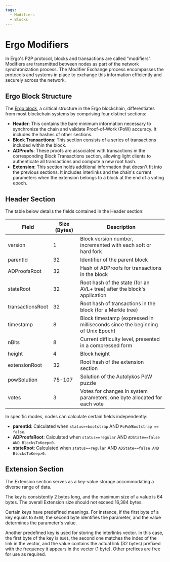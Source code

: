 ```yaml
---
tags:
  - Modifiers
  - Blocks
---
```

# Ergo Modifiers

In Ergo's P2P protocol, blocks and transactions are called "modifiers". Modifiers are transmitted between nodes as part of the network synchronization process. The Modifier Exchange process encompasses the protocols and systems in place to exchange this information efficiently and securely across the network.


## Ergo Block Structure

The [Ergo block](block.md), a critical structure in the Ergo blockchain, differentiates from most blockchain systems by comprising four distinct sections:

* **Header**: This contains the bare minimum information necessary to synchronize the chain and validate Proof-of-Work (PoW) accuracy. It includes the hashes of other sections.
* **Block Transactions**: This section consists of a series of transactions included within the block.
* **ADProofs**: These proofs are associated with transactions in the corresponding Block Transactions section, allowing light clients to authenticate all transactions and compute a new root hash.
* **Extension**: This section holds additional information that doesn't fit into the previous sections. It includes interlinks and the chain's current parameters when the extension belongs to a block at the end of a voting epoch.

## Header Section

The table below details the fields contained in the Header section:

| Field              | Size (Bytes) | Description                                                                                           |
|--------------------|--------------|-------------------------------------------------------------------------------------------------------|
| version            | 1            | Block version number, incremented with each soft or hard fork                                         |
| parentId           | 32           | Identifier of the parent block                                                                        |
| ADProofsRoot       | 32           | Hash of ADProofs for transactions in the block                                                        |
| stateRoot          | 32           | Root hash of the state (for an AVL+ tree) after the block's application                              |
| transactionsRoot   | 32           | Root hash of transactions in the block (for a Merkle tree)                                            |
| timestamp          | 8            | Block timestamp (expressed in milliseconds since the beginning of Unix Epoch)                         |
| nBits              | 8            | Current difficulty level, presented in a compressed form                                              |
| height             | 4            | Block height                                                                                          |
| extensionRoot      | 32           | Root hash of the extension section                                                                    |
| powSolution        | 75-107       | Solution of the Autolykos PoW puzzle                                                                  |
| votes              | 3            | Votes for changes in system parameters, one byte allocated for each vote                               |

In specific modes, nodes can calculate certain fields independently:

- **parentId**: Calculated when `status==bootstrap` AND `PoPoWBootstrap == false`.
- **ADProofsRoot**: Calculated when `status==regular` AND `ADState==false AND BlocksToKeep>0`.
- **stateRoot**: Calculated when `status==regular` AND `ADState==false AND BlocksToKeep>0`.

## Extension Section

The Extension section serves as a key-value storage accommodating a diverse range of data. 

The key is consistently 2 bytes long, and the maximum size of a value is 64 bytes. The overall Extension size should not exceed 16,384 bytes. 

Certain keys have predefined meanings. For instance, if the first byte of a key equals to `0x00`, the second byte identifies the parameter, and the value determines the parameter's value. <!--TODO: Find this param table and link it.-->

Another predefined key is used for storing the interlinks vector. In this case, the first byte of the key is `0x01`, the second one matches the index of the link in the vector, and the value contains the actual link (32 bytes) prefixed with the frequency it appears in the vector (1 byte). Other prefixes are free for use as required.